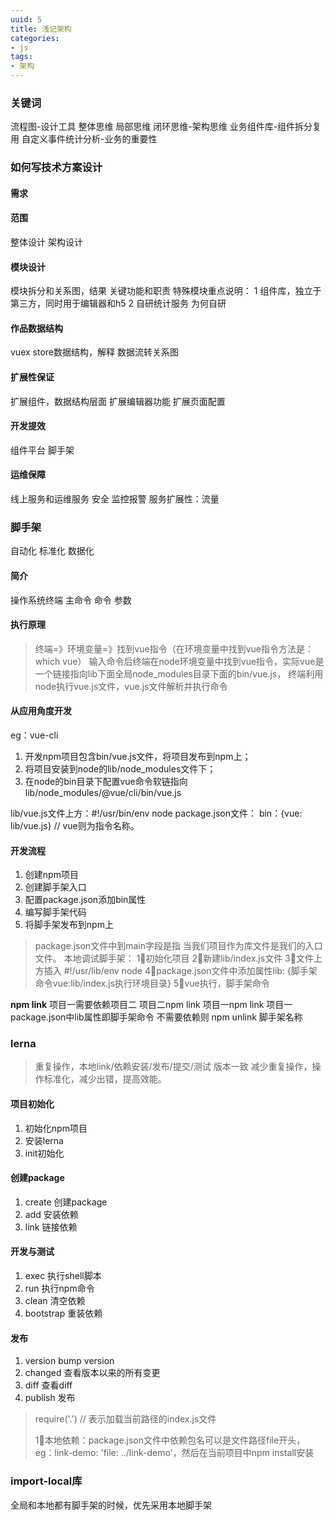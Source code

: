```yaml
---
uuid: 5
title: 浅记架构
categories:
- js
tags:
- 架构
---
```


### 关键词
流程图-设计工具
整体思维 局部思维 闭环思维-架构思维
业务组件库-组件拆分复用
自定义事件统计分析-业务的重要性

### 如何写技术方案设计
#### 需求
#### 范围
整体设计 架构设计
#### 模块设计
模块拆分和关系图，结果
关键功能和职责
特殊模块重点说明：
    1 组件库，独立于第三方，同时用于编辑器和h5
    2 自研统计服务 为何自研
#### 作品数据结构
vuex store数据结构，解释
数据流转关系图
#### 扩展性保证
扩展组件，数据结构层面
扩展编辑器功能
扩展页面配置
#### 开发提效
组件平台
脚手架
#### 运维保障
线上服务和运维服务
安全
监控报警
服务扩展性：流量


### 脚手架
自动化 标准化 数据化
#### 简介
操作系统终端
主命令 命令 参数
#### 执行原理
> 终端=》环境变量=》找到vue指令（在环境变量中找到vue指令方法是：which vue）
> 输入命令后终端在node环境变量中找到vue指令，实际vue是一个链接指向lib下面全局node_modules目录下面的bin/vue.js，
> 终端利用node执行vue.js文件，vue.js文件解析并执行命令

#### 从应用角度开发
 eg：vue-cli 
1. 开发npm项目包含bin/vue.js文件，将项目发布到npm上；
2. 将项目安装到node的lib/node_modules文件下；
3. 在node的bin目录下配置vue命令软链指向lib/node_modules/@vue/cli/bin/vue.js

lib/vue.js文件上方：#!/usr/bin/env node
package.json文件： bin：{vue: lib/vue.js} // vue则为指令名称。 

#### 开发流程
1. 创建npm项目
2. 创建脚手架入口
3. 配置package.json添加bin属性
4. 编写脚手架代码
5. 将脚手架发布到npm上

>package.json文件中到main字段是指 当我们项目作为库文件是我们的入口文件。
> 本地调试脚手架：
> 1⃣️初始化项目
> 2⃣️新建lib/index.js文件
> 3⃣️文件上方插入 #!/usr/lib/env node
> 4⃣️package.json文件中添加属性lib: {脚手架命令vue:lib/index.js执行环境目录}
> 5⃣️vue执行，脚手架命令

**npm link**
项目一需要依赖项目二
项目二npm link
项目一npm link 项目一package.json中lib属性即脚手架命令
不需要依赖则 npm unlink 脚手架名称

### lerna
> 重复操作，本地link/依赖安装/发布/提交/测试
> 版本一致
> 减少重复操作，操作标准化，减少出错，提高效能。

#### 项目初始化
1. 初始化npm项目
2. 安装lerna
3. init初始化
#### 创建package
1. create 创建package
2. add 安装依赖
3. link 链接依赖
#### 开发与测试
1. exec 执行shell脚本
2. run 执行npm命令
3. clean 清空依赖
4. bootstrap 重装依赖
#### 发布
1. version bump version
2. changed 查看版本以来的所有变更
3. diff 查看diff
4. publish 发布

> require('.') // 表示加载当前路径的index.js文件
> 
> 1⃣️本地依赖：package.json文件中依赖包名可以是文件路径file开头，
> eg：link-demo: 'file: ../link-demo'，然后在当前项目中npm install安装
>

### import-local库
全局和本地都有脚手架的时候，优先采用本地脚手架